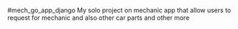 #mech_go_app_django
My solo project on mechanic app that allow users to request for mechanic and also other car parts and other more
